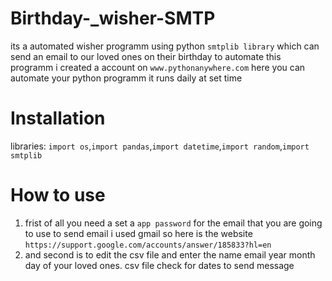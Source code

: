# Birthday-_wisher-SMTP
its a automated wisher programm using python `smtplib library` which can send an email to our loved ones on their birthday to automate this programm i created a account on `www.pythonanywhere.com` here you can automate your python programm it runs daily at set time

# Installation
libraries:
`import os`,`import pandas`,`import datetime`,`import random`,`import smtplib`

# How to use
1. frist of all you need a set a `app password` for the email that you are going to use to send email i used gmail so here is the website          `https://support.google.com/accounts/answer/185833?hl=en`
2. and second is to edit the csv file and enter the name email year month day of your loved ones. csv file check for dates to send message
